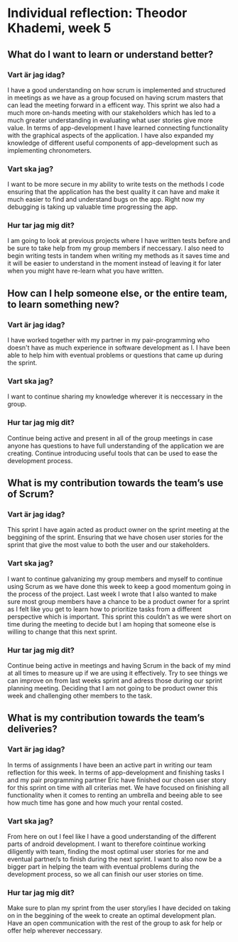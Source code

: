 # Individual reflection: Theodor Khademi, week 5

## What do I want to learn or understand better?

### Vart är jag idag?  
I have a good understanding on how scrum is implemented and structured in meetings as we have as a group focused on having scrum masters that can 
lead the meeting forward in a efficent way. This sprint we also had a much more on-hands meeting with our stakeholders which has led to a much greater understanding
in evaluating what user stories give more value. In terms of app-development I have learned connecting functionality with the graphical
aspects of the application. I have also expanded my knowledge of different useful components of app-development such as implementing 
chronometers.

### Vart ska jag?  
I want to be more secure in my ability to write tests on the methods I code ensuring that the application has the best quality it can have 
and make it much easier to find and understand bugs on the app. Right now my debugging is taking up valuable time progressing the app.

### Hur tar jag mig dit? 
I am going to look at previous projects where I have written tests before and be sure to take help from my group members if neccessary.
I also need to begin writing tests in tandem when writing my methods as it saves time and it will be easier to understand in the moment instead of 
leaving it for later when you might have re-learn what you have written.

## How can I help someone else, or the entire team, to learn something new?

### Vart är jag idag?  
I have worked together with my partner in my pair-programming who doesn't have as much experience in software development as I. I have been 
able to help him with eventual problems or questions that came up during the sprint.

### Vart ska jag?  
I want to continue sharing my knowledge wherever it is neccessary in the group. 

### Hur tar jag mig dit?  
Continue being active and present in all of the group meetings in case anyone has questions to have full understanding of the application 
we are creating. Continue introducing useful tools that can be used to ease the development process.

## What is my contribution towards the team’s use of Scrum?

### Vart är jag idag?  
This sprint I have again acted as product owner on the sprint meeting at the beggining of the sprint. Ensuring that we have chosen
user stories for the sprint that give the most value to both the user and our stakeholders.

### Vart ska jag?  
I want to continue galvanizing my group members and myself to continue using Scrum as we have done this week to keep a good momentum 
going in the process of the project. Last week I wrote that I also wanted to make sure most group members have a chance to be a product owner for a sprint
as I felt like you get to learn how to prioritize tasks from a different perspective which is important. This sprint this couldn't as 
we were short on time during the meeting to decide but I am hoping that someone else is willing to change that this next sprint.

### Hur tar jag mig dit?  
Continue being active in meetings and having Scrum in the back of my mind at all times to measure up if we are using it effectively. 
Try to see things we can improve on from last weeks sprint and adress those during our sprint planning meeting.
Deciding that I am not going to be product owner this week and challenging other members to the task.

## What is my contribution towards the team’s deliveries?

### Vart är jag idag?  
In terms of assignments I have been an active part in writing our team reflection for this week. In terms of app-development and 
finishing tasks I and my pair programming partner Eric have finished our chosen user story for this sprint on time with all criterias met.
We have focused on finishing all functionality when it comes to renting an umbrella and beeing able to see how much time has gone and how much 
your rental costed. 

### Vart ska jag?  
From here on out I feel like I have a good understanding of the different parts of android development. I want to therefore 
cointinue working diligently with team, finding the most optimal user stories for me and eventual partner/s to finish during the 
next sprint. I want to also now be a bigger part in helping the team with eventual problems during the development process, so we 
all can finish our user stories on time. 

### Hur tar jag mig dit?  
Make sure to plan my sprint from the user story/ies I have decided on taking on in the beggining of the week to create an optimal 
development plan. Have an open communication with the rest of the group to ask for help or offer help wherever neccessary. 
